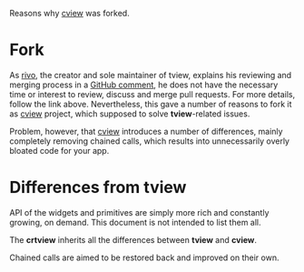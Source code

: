 Reasons why [cview](https://gitlab.com/tslocum/cview) was forked.

# Fork

As [rivo](https://github.com/rivo), the creator and sole maintainer of
tview, explains his reviewing and merging process in a
[GitHub comment](https://github.com/rivo/tview/pull/298#issuecomment-559373851),
he does not have the necessary time or interest to review, discuss and
merge pull requests. For more details, follow the link
above. Nevertheless, this gave a number of reasons to fork it as
[cview](https://gitlab.com/tslocum/cview) project, which supposed to
solve **tview**-related issues.

Problem, however, that [cview](https://gitlab.com/tslocum/cview)
introduces a number of differences, mainly completely removing chained
calls, which results into unnecessarily overly bloated code for your app.

# Differences from tview

API of the widgets and primitives are simply more rich and constantly
growing, on demand. This document is not intended to list them all.

The **crtview** inherits all the differences between **tview** and
**cview**.

Chained calls are aimed to be restored back and improved on their own.
